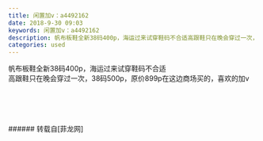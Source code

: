 ```yaml
---
title: 闲置加v：a4492162
date: 2018-9-30 09:03
keywords: 闲置加v：a4492162
description: 帆布板鞋全新38码400p，海运过来试穿鞋码不合适高跟鞋只在晚会穿过一次，38码500p，原价899p在这边商场买的，喜欢的加v
categories: used
---
```

<td class="t_f" id="postmessage_1910454">

帆布板鞋全新38码400p，海运过来试穿鞋码不合适<br/>
高跟鞋只在晚会穿过一次，38码500p，原价899p在这边商场买的，喜欢的加v<br/>
<img alt="" border="0" class="zoom" data-cf-modified-62f13da3d2a3cf42293b196e-="" file="http://www.flw.ph/data/appbyme/upload/image/201809/30/JrVcw1OfLhQd.jpg" id="aimg_lSqdi" lazyloadthumb="1" onclick="" onmouseover="" src="http://www.flw.ph/data/appbyme/upload/image/201809/30/JrVcw1OfLhQd.jpg"/><br/>
<br/>
<img alt="" border="0" class="zoom" data-cf-modified-62f13da3d2a3cf42293b196e-="" file="http://www.flw.ph/data/appbyme/upload/image/201809/30/gnHlvnmamP1h.jpg" id="aimg_YT66f" lazyloadthumb="1" onclick="" onmouseover="" src="http://www.flw.ph/data/appbyme/upload/image/201809/30/gnHlvnmamP1h.jpg"/><br/>
<br/>
<img alt="" border="0" class="zoom" data-cf-modified-62f13da3d2a3cf42293b196e-="" file="http://www.flw.ph/data/appbyme/upload/image/201809/30/ifbpJ5cNAm4T.jpg" id="aimg_pOI2l" lazyloadthumb="1" onclick="" onmouseover="" src="http://www.flw.ph/data/appbyme/upload/image/201809/30/ifbpJ5cNAm4T.jpg"/><br/>
<br/>
<img alt="" border="0" class="zoom" data-cf-modified-62f13da3d2a3cf42293b196e-="" file="http://www.flw.ph/data/appbyme/upload/image/201809/30/Wm63XWxWEUvb.jpg" id="aimg_IAOrE" lazyloadthumb="1" onclick="" onmouseover="" src="http://www.flw.ph/data/appbyme/upload/image/201809/30/Wm63XWxWEUvb.jpg"/><br/>
<br/>
</td>
###### 转载自[菲龙网]